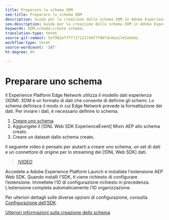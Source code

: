```yaml
---
title: Preparare lo schema XDM
seo-title: Preparare lo schema XDM
description: Guida per la creazione dello schema XDM in Adobe Experience Platform
seo-description: Guida per la creazione dello schema XDM in Adobe Experience Platform
keywords: XDM;schema;create schema;
translation-type: tm+mt
source-git-commit: 5ef902ef7f7717121744f7f0074c0aa17e5a9e9a
workflow-type: tm+mt
source-wordcount: '187'
ht-degree: 0%

---
```



# Preparare uno schema

Il  Experience Platform Edge Network utilizza il modello dati esperienza (XDM). XDM è un formato di dati che consente di definire gli schemi. Lo schema definisce il modo in cui Edge Network prevede la formattazione dei dati. Per inviare i dati, è necessario definire lo schema.

1. [Creare uno schema](../../xdm/tutorials/create-schema-ui.md)
2. Aggiungete il [!DNL Web SDK ExperienceEvent] Mixin AEP allo schema creato.
3. Creare un dataset dallo schema creato.

Il seguente video è pensato per aiutarti a creare uno schema, un set di dati e un connettore di origine per lo streaming dei [!DNL Web SDK] dati.


>[!VIDEO](https://video.tv.adobe.com/v/35395?quality=12&learn=on)

Accedete a  Adobe Experience Platform Launch e installate l&#39;estensione AEP Web SDK. Quando installi l’SDK, ti viene richiesto di configurare l’estensione. Immettete l’ID di configurazione richiesto in precedenza. L’estensione completa automaticamente l’ID organizzazione.

Per ulteriori dettagli sulle diverse opzioni di configurazione, consulta [Configurazione dell’SDK](../fundamentals/configuring-the-sdk.md).

[Ulteriori informazioni sulla creazione dello schema](https://docs.adobe.com/content/help/en/experience-platform/xdm/schema/composition.html)
